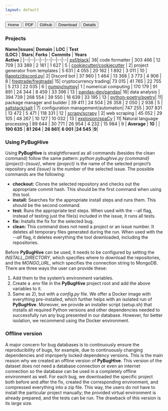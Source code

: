 ```yaml
---
layout: default
---
```

<div id="btn_box">
          <a href="{{ site.home_link }}"><button class="btn"><i class="fa fa-home "></i> Home</button></a>
          <a href="{{ site.pdf_link }}"><button class="btn"><i class="fa fa-file"></i> PDF</button></a>
          <a href="{{ site.github_link }}"><button class="btn"><i class="fa fa-github"></i> Github</button></a>
          <a href="{{ site.download_link }}"><button class="btn"><i class="fa fa-download"></i> Download </button></a>
          <a href="{{ site.details_link }}"><button class="btn active"><i class="fa fa-search"></i> Details</button></a>
</div>

### Projects

**Name**|**Issues**| **Domain**  |                            **LOC**  |  **Test<br>(LOC)**  | **Stars**|   **Forks**  | **Commits** |   **Years<br>Active** |
|--|--|--|--|--|--|--|--|
[psf/black](https://github.com/psf/black)|                                             38| code formatter |                         303 466  |    12 709    |  33 389   |    2 161      | 1 627         |    5 |
[cookiecutter/cookiecutter](https://github.com/cookiecutter/cookiecutter) |             2| project generator from templates |         5 631  |     4 055    |  20 162   |    1 892      | 3 011         |   10 |
[Rapptz/discord.py](https://github.com/Rapptz/discord.py)|                              2| Discord bot    |                          37 960  |    1 464     |  13 368   |    3 773      | 4 906         |    8 |
[freqtrade/freqtrade](https://github.com/freqtrade/freqtrade)|                         15| cryptocurrency trading|                   73 015  |   41 765     |  22 755   |    5 213      | 22 035        |    6 |
[numpy/numpy](https://github.com/numpy/numpy)|                                         1 | numerical computing   |                  170 179  |   91 891     | 24 344    |  8 459        | 33 396        |   13 |
[pandas-dev/pandas](https://github.com/pandas-dev/pandas)|                             16| data analysis       |                    394 739  |   268 554    |  39 550   |  16 639       | 33 195        |   13 |
[python-poetry/poetry](https://github.com/python-poetry/poetry)|                       11| package manager and builder    |          39 411  |    24 504    |  26 358   |   2 050       | 2 938         |    5 |
[saltstack/salt](https://github.com/saltstack/salt) |                                   7| configuration management/automation|     747 255  |   307 831    | 13 472    |   5 471       | 118 331       |   12 |
[scrapy/scrapy](https://github.com/scrapy/scrapy) |                                     2| web scraping                    |         45 052  |   29 105     |  48 267   |  10 127       | 10 032        |   13 |
[explosion/spaCy](https://github.com/explosion/spaCy) |                                11| Natural language processing |             89 644  |    30 771    |  26 954   |   4 232       | 15 984        |    9 |
**Average** |                                                                     **10** |                  |                  **190 635**   |  **81 264**  | **26 861**|  **6 001**    |**24 545**     |**9**|

### Using PyBugHive
Using <strong>PyBugHive</strong> is straightforward as all commands (besides the clean command) follow the same pattern: <em>python
pybughive.py {command} {project}-{issue}</em>, where <em>{project}</em>
is the name of the selected project’s repository and <em>{issue}</em> is
the number of the selected issue.
The possible commands are the following:
<ul>
<li><strong>checkout:</strong> Clones the selected repository and checks out
the appropriate commit hash. This should be the first
command when using this tool.</li>
<li><strong>install:</strong> Searches for the appropriate install steps and
runs them. This should be the second command.</li>
<li><strong>test:</strong> Runs the appropriate test steps. When used with the
--all flag, instead of testing just the file(s) included in
the issue, it runs all tests.</li>
<li><strong>fix:</strong> Installs the fix for the selected bug.</li>
<li><strong>clean:</strong> This command does not need a project or an issue
number. It deletes all temporary files generated during
the run. When used with the <em>--all</em> flag, it deletes everything
the tool downloaded, including the repositories.</li>
</ul>
Before <strong>PyBugHive</strong> can be used, it needs to be configured
by setting the <em>INSTALL_DIRECTORY</em>, which specifies where
to download the repositories, and the <em>MONGO_URL</em>, which
specifies the connection string to MongoDB. There are three
ways the user can provide these:
<ol>
<li> Add them to the system’s environment variables.</li>
<li>  Create a .env file in the <strong>PyBugHive</strong>  project root and
   add the above variables to it.</li>
<li>  Same as 2), but with a <em>config.py</em> file.
   We offer a Docker image with everything pre-installed,
   which further helps with an isolated run of <strong>PyBugHive</strong>. Moreover,
   we provide an installer script (setup.sh) that installs all
   required Python versions and other dependencies needed to
   successfully run any bug presented in our database. However,
   for better isolation, we recommend using the Docker environment.</li>
</ol>

### Offline version
A major concern for bug databases is to continuously ensure
the reproducibility of bugs, for example, due to
continuously changing dependencies and improperly locked
dependency versions.
This is the main reason why we created an offline version
of <strong>PyBugHive</strong>. This version of the dataset does not need a
database connection or even an internet connection so the
database can be used in a completely offline environment as
well. For each bug, we downloaded the specific project both
before and after the fix, created the corresponding environment,
and compressed everything into a zip file. This way,
the users do not have to install the particular project manually;
the provided virtual environment is already prepared, and the
tests can be run. The drawback of this version is its large size.
